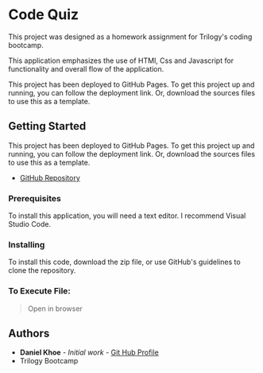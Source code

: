 # Code Quiz

This project was designed as a homework assignment for Trilogy's coding bootcamp. 

This application emphasizes the use of HTMl, Css and Javascript for functionality and overall flow of the application. 

This project has been deployed to GitHub Pages. To get this project up and running, you can follow the deployment link. Or, download the sources files to use this as a template.

## Getting Started

This project has been deployed to GitHub Pages. To get this project up and running, you can follow the deployment link. Or, download the sources files to use this as a template.

* [GitHub Repository](https://github.com/Sasaki889?tab=repositories)

### Prerequisites

To install this application, you will need a text editor. I recommend Visual Studio Code. 

### Installing

To install this code, download the zip file, or use GitHub's guidelines to clone the repository. 

### To Execute File:
> Open in browser

## Authors

* **Daniel Khoe** - *Initial work* - [Git Hub Profile](https://github.com/Sasaki889)
* Trilogy Bootcamp
